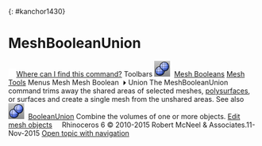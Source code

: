 ---
---

{: #kanchor1430}
# MeshBooleanUnion
 [![images/transparent.gif](images/transparent.gif)Where can I find this command?](javascript:void(0);) Toolbars
![images/meshbooleanunion.png](images/meshbooleanunion.png) [Mesh Booleans](mesh-booleans-toolbar.html)  [Mesh Tools](mesh-tools-toolbar.html) 
Menus
Mesh
Mesh Boolean![images/menuarrow.gif](images/menuarrow.gif)
Union
The MeshBooleanUnion command trims away the shared areas of selected meshes, [polysurfaces](polysurface.html), or surfaces and create a single mesh from the unshared areas.
See also
![images/booleanunion.png](images/booleanunion.png) [BooleanUnion](booleanunion.html) 
Combine the volumes of one or more objects.
 [Edit mesh objects](sak-meshtools.html) 
&#160;
&#160;
Rhinoceros 6 © 2010-2015 Robert McNeel &amp; Associates.11-Nov-2015
 [Open topic with navigation](meshbooleanunion.html) 

